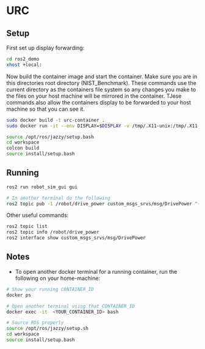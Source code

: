 # URC

## Setup

First set up display forwarding:
```bash
cd ros2_demo
xhost +local:
```

Now  build the container image and start the container. Make sure you are in this directories root directory (NIST_Benchmark). These commands use the current directory as the containers file system so any changes you make to the files on your host machine will be mirrored in the container. TJese commands also allow the containers display to be forwarded to your host machine so that you can see it.
```bash
sudo docker build -t urc-container .
sudo docker run -it --env DISPLAY=$DISPLAY -v /tmp/.X11-unix:/tmp/.X11-unix -v $(pwd):/workspace --net=host urc-container
```

```bash
source /opt/ros/jazzy/setup.bash
cd workspace
colcon build
source install/setup.bash
```

## Running
```bash
ros2 run robot_sim_gui gui

# In another terminal do the following
ros2 topic pub -1 /robot/drive_power custom_msgs_srvs/msg/DrivePower "{left_power: 1, right_power: 1}"
```


Other useful commands:
```bash
ros2 topic list
ros2 topic info /robot/drive_power
ros2 interface show custom_msgs_srvs/msg/DrivePower
```

## Notes
* To open another docker terminal for a running container, run the following on your home-machine:
```bash
# Show your running CONTAINER_ID
docker ps 

# Open another terminal using that CONTAINER_ID
docker exec -it  <YOUR_CONTAINER_ID> bash

# Source ROS properly
source /opt/ros/jazzy/setup.sh
cd workspace
source install/setup.bash
```